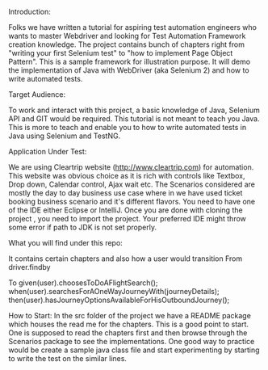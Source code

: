 Introduction: 

Folks we have written a tutorial for aspiring test automation engineers who wants to master Webdriver and looking for Test Automation Framework creation knowledge. 
The project contains bunch of chapters right from "writing your first Selenium test" to "how to implement Page Object Pattern". 
This is a sample framework for illustration purpose. It will demo the implementation of Java with WebDriver (aka Selenium 2) 
and how to write automated tests. 

Target Audience: 

To work and interact with this project, a basic knowledge of Java, Selenium API and GIT would be required. This tutorial is not meant to teach you Java.
This is more to teach and enable you to how to write automated tests in Java using Selenium and TestNG.

Application Under Test: 

We are using Cleartrip website (http://www.cleartrip.com) for automation. This website was obvious choice as it is rich with controls like
Textbox, Drop down, Calendar control, Ajax wait etc.
The Scenarios considered are mostly the day to day business use case where in we have used ticket booking business scenario and it's different flavors.
You need to have one of the IDE either Eclipse or IntelliJ. Once you are done with cloning the project , you need to import the project.
Your preferred IDE might throw some error if path to JDK is not set properly.   

What you will find under this repo: 

It contains certain chapters and also how a user would transition 
From 	
	driver.findby  

To 
	given(user).choosesToDoAFlightSearch();
    when(user).searchesForAOneWayJourneyWith(journeyDetails);
    then(user).hasJourneyOptionsAvailableForHisOutboundJourney();


How to Start: In the src folder of the project we have a README package which houses the read me for the chapters. This is a good point to start. One is supposed to read the chapters first and then browse through the Scenarios package to see the implementations. One good way to practice would be create a sample java class file and start experimenting by starting to write the test on the similar lines.